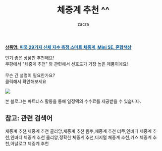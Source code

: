 ﻿---
layout: post
title:  "체중계 추천 ^^"
author: zacra
categories: [ 아이템 ]
tags: [체중계 추천,체중계 추천 클리앙,체중계 추천 뽐뿌,체중계 추천 더쿠,인바디 체중계 추천,인바디 체중계 추천 클리앙,정확한 체중계 추천,디지털 체중계 추천,카스 체중계 추천,아날로그 체중계 추천]
image: https://static.coupangcdn.com/image/retail/images/1811679956618133-0889a093-9e70-461f-a2a5-a4b39ecc5994.jpg 
description: "쿠팡에서 체중계 추천 관련 키워드로 가장 고객 선호도가 높은 제품이랍니다."
rating: 4.5
---

<a href="https://link.coupang.com/re/AFFSDP?lptag=AF8407795&pageKey=1657909893&itemId=2824647204&vendorItemId=70814112271&traceid=V0-153-c56009275258e53f"><b>상품명: <font color='#01579B'>피쿡 29가지 신체 지수 측정 스마트 체중계, Mini SE, 혼합색상</font></b></a>

인기 좋은 상품만 추천해요!<br/>
쿠팡에서 "체중계 추천" 와 관련해서 선호도가 가장 높은 제품이에요!<br/><br/>
무슨 긴 설명이 필요한가요?  
클릭해서 확인해보세요


<a href="https://link.coupang.com/re/AFFSDP?lptag=AF8407795&pageKey=1657909893&itemId=2824647204&vendorItemId=70814112271&traceid=V0-153-c56009275258e53f"><img src="https://thumbnail8.coupangcdn.com/thumbnails/remote/q89/image/retail/images/2020/05/22/14/1/d64d46ca-dd85-48a0-941a-3adfa07d139c.jpg"></a> 

본 블로그는 파트너스 활동을 통해 일정액의 수수료를 제공받을 수 있습니다.

## 참고: 관련 검색어    
체중계 추천,체중계 추천 클리앙,체중계 추천 뽐뿌,체중계 추천 더쿠,인바디 체중계 추천,인바디 체중계 추천 클리앙,정확한 체중계 추천,디지털 체중계 추천,카스 체중계 추천,아날로그 체중계 추천